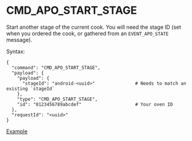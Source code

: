 # CMD_APO_START_STAGE

Start another stage of the current cook. You will need the stage ID (set when you ordered the cook, or gathered from an `EVENT_APO_STATE` message).

Syntax:
```
{
  "command": "CMD_APO_START_STAGE",
  "payload": {
    "payload": {
      "stageId": "android-<uuid>"               # Needs to match an existing `stageId`
    },
    "type": "CMD_APO_START_STAGE",
    "id": "0123456789abcdef"					# Your oven ID
  },
  "requestId": "<uuid>"                             
} 
```

[Example](../examples/CMD_APO_START_STAGE.json)